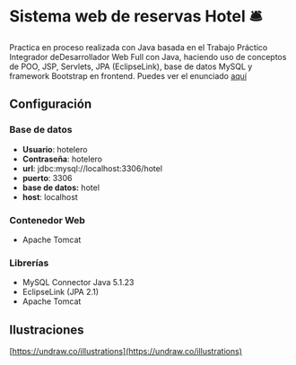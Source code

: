 # Sistema web de reservas Hotel 🛎️

Practica en proceso realizada con Java basada en el Trabajo Práctico Integrador deDesarrollador Web Full con Java, haciendo uso de conceptos de POO, JSP, Servlets, JPA (EclipseLink), base de datos MySQL y framework Bootstrap en frontend. Puedes ver el enunciado [aquí](https://github.com/AndresRDC/ReservasHotel/blob/main/ConsignaTPFinalIntegrador.pdf)
## Configuración

### Base de datos

- **Usuario**: hotelero
- **Contraseña**: hotelero
- **url**: jdbc:mysql://localhost:3306/hotel
- **puerto**: 3306
- **base de datos:** hotel
- **host**: localhost

### Contenedor Web

- Apache Tomcat

### Librerías

- MySQL Connector Java 5.1.23
- EclipseLink (JPA 2.1)
- Apache Tomcat

## Ilustraciones

[https://undraw.co/illustrations](https://undraw.co/illustrations)
